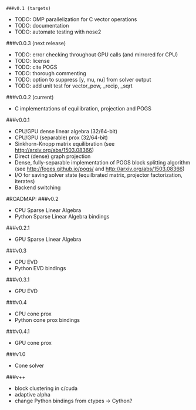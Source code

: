 	###v0.1 (targets)
- TODO: OMP parallelization for C vector operations
- TODO: documentation
- TODO: automate testing with nose2


###v0.0.3 (next release)
- TODO: error checking throughout GPU calls (and mirrored for CPU)
- TODO: license
- TODO: cite POGS
- TODO: thorough commenting
- TODO: option to suppress [y, mu, nu] from solver output
- TODO: add unit test for vector_pow, _recip, _sqrt

###v0.0.2 (current)
- C implementations of equilibration, projection and POGS

###v0.0.1
- CPU/GPU dense linear algebra (32/64-bit)
- CPU/GPU (separable) prox (32/64-bit)
- Sinkhorn-Knopp matrix equilibration (see http://arxiv.org/abs/1503.08366)
- Direct (dense) graph projection
- Dense, fully-separable implementation of POGS block splitting algorithm (see http://foges.github.io/pogs/ and http://arxiv.org/abs/1503.08366)
- I/O for saving solver state (equilbrated matrix, projector factorization, iterates)
- Backend switching


#ROADMAP:
###v0.2
- CPU Sparse Linear Algebra
- Python Sparse Linear Algebra bindings

###v0.2.1
- GPU Sparse Linear Algebra

###v0.3
- CPU EVD
- Python EVD bindings

###v0.3.1
- GPU EVD

###v0.4
- CPU cone prox
- Python cone prox bindings

###v0.4.1
- GPU cone prox

###v1.0
- Cone solver

###v++
- block clustering in c/cuda
- adaptive alpha
- change Python bindings from ctypes -> Cython?
